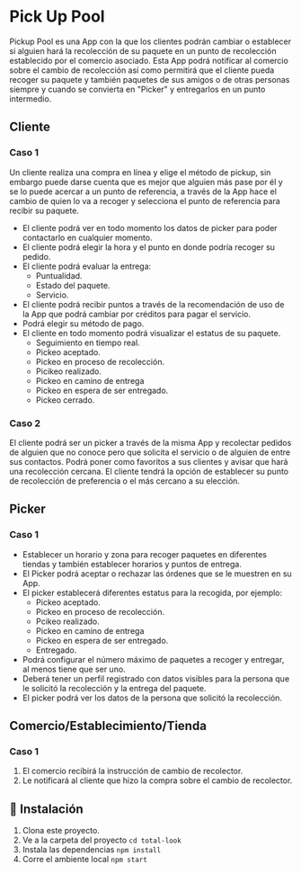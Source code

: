 # Pick Up Pool

Pickup Pool es una App con la que los clientes podrán cambiar o establecer si alguien hará la recolección de su paquete en un punto de recolección establecido por el comercio asociado. Esta App podrá notificar al comercio sobre el cambio de recolección así como permitirá que el cliente pueda recoger su paquete y también paquetes de sus amigos o de otras personas siempre y cuando se convierta en "Picker" y entregarlos en un punto intermedio.

## Cliente

### Caso 1

Un cliente realiza una compra en línea y elige el método de pickup, sin embargo puede darse cuenta que es mejor que alguien más pase por él y se lo puede acercar a un punto de referencia, a través de la App hace el cambio de quien lo va a recoger y selecciona el punto de referencia para recibir su paquete.

* El cliente podrá ver en todo momento los datos de picker para poder contactarlo en cualquier momento.
* El cliente podrá elegir la hora y el punto en donde podría recoger su pedido.
* El cliente podrá evaluar la entrega:
    * Puntualidad.
    * Estado del paquete.
    * Servicio. 
* El cliente podrá recibir puntos a través de la recomendación de uso de la App que podrá cambiar por créditos para pagar el servicio.
* Podrá elegir su método de pago.
* El cliente en todo momento podrá visualizar el estatus de su paquete.
    * Seguimiento en tiempo real.
    * Pickeo aceptado.
    * Pickeo en proceso de recolección.
    * Picikeo realizado.
    * Pickeo en camino de entrega
    * Pickeo en espera de ser entregado.
    * Pickeo cerrado.

### Caso 2

El cliente podrá ser un picker a través de la misma App y recolectar pedidos de alguien que no conoce pero que solicita el servicio o de alguien de entre sus contactos.
Podrá poner como favoritos a sus clientes y avisar que hará una recolección cercana.
El cliente tendrá la opción de establecer su punto de recolección de preferencia o el más cercano a su elección.


## Picker

### Caso 1

* Establecer un horario y zona para recoger paquetes en diferentes tiendas y también establecer horarios y puntos de entrega.
* El Picker podrá aceptar o rechazar las órdenes que se le muestren en su App.
* El picker establecerá diferentes estatus para la recogida, por ejemplo:
    * Pickeo aceptado.
    * Pickeo en proceso de recolección.
    * Pcikeo realizado.
    * Pickeo en camino de entrega
    * Pickeo en espera de ser entregado.
    * Entregado.
* Podrá configurar el número máximo de paquetes a recoger y entregar, al menos tiene que ser uno.
* Deberá tener un perfil registrado con datos visibles para la persona que le solicitó la recolección y la entrega del paquete.
* El picker podrá ver los datos de la persona que solicitó la recolección.


## Comercio/Establecimiento/Tienda

### Caso 1
1.	El comercio recibirá la instrucción de cambio de recolector.
2.	Le notificará al cliente que hizo la compra sobre el cambio de recolector.


## 🚀 Instalación
1. Clona este proyecto.
2. Ve a la carpeta del proyecto
`cd total-look`
3. Instala las dependencias
`npm install`
4. Corre el ambiente local
`npm start`
